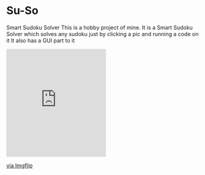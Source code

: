 # Su-So
Smart Sudoku Solver
This is a hobby project of mine.
It is a Smart Sudoku Solver which solves any sudoku just by clicking a pic and running a code on it 
It also has a GUI part to it


<div style="width:260px;max-width:100%;"><div style="height:0;padding-bottom:108.85%;position:relative;"><iframe width="260" height="283" style="position:absolute;top:0;left:0;width:100%;height:100%;" frameBorder="0" src="https://imgflip.com/embed/3y4tn6"></iframe></div><p><a href="https://imgflip.com/gif/3y4tn6">via Imgflip</a></p></div>
